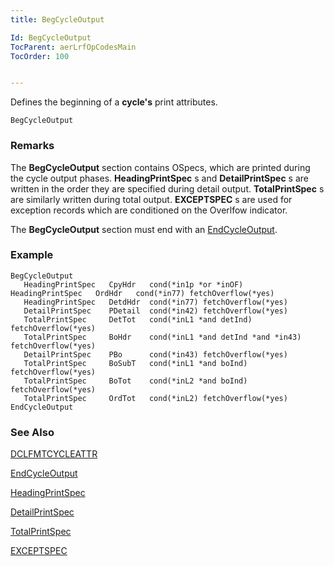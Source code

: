 ```yaml
---
title: BegCycleOutput

Id: BegCycleOutput
TocParent: aerLrfOpCodesMain
TocOrder: 100


---
```


Defines the beginning of a **cycle's** print attributes. 

```
BegCycleOutput    
```

### Remarks
The **BegCycleOutput** section contains OSpecs, which are printed during the cycle output phases. **HeadingPrintSpec** s and **DetailPrintSpec** s are written in the order they are specified during detail output. **TotalPrintSpec** s are similarly written during total output. **EXCEPTSPEC** s are used for exception records which are conditioned on the Overlfow indicator. 

The **BegCycleOutput** section must end with an [EndCycleOutput](EndCycleOutput.html). 

### Example

```
BegCycleOutput
   HeadingPrintSpec   CpyHdr   cond(*in1p *or *inOF)    HeadingPrintSpec   OrdHdr   cond(*in77) fetchOverflow(*yes)
   HeadingPrintSpec   DetdHdr  cond(*in77) fetchOverflow(*yes)
   DetailPrintSpec    PDetail  cond(*in42) fetchOverflow(*yes)
   TotalPrintSpec     DetTot   cond(*inL1 *and detInd) fetchOverflow(*yes)
   TotalPrintSpec     BoHdr    cond(*inL1 *and detInd *and *in43) fetchOverflow(*yes)
   DetailPrintSpec    PBo      cond(*in43) fetchOverflow(*yes)
   TotalPrintSpec     BoSubT   cond(*inL1 *and boInd) fetchOverflow(*yes)
   TotalPrintSpec     BoTot    cond(*inL2 *and boInd) fetchOverflow(*yes)
   TotalPrintSpec     OrdTot   cond(*inL2) fetchOverflow(*yes)
EndCycleOutput 
```

### See Also
[DCLFMTCYCLEATTR](DCLFMTCYCLEATTR.html)

[EndCycleOutput](EndCycleOutput.html)

[HeadingPrintSpec](HeadingPrintSpec.html)

[DetailPrintSpec](DetailPrintSpec.html)

[TotalPrintSpec](TotalPrintSpec.html)

[EXCEPTSPEC](EXCEPTSPEC.html) 
